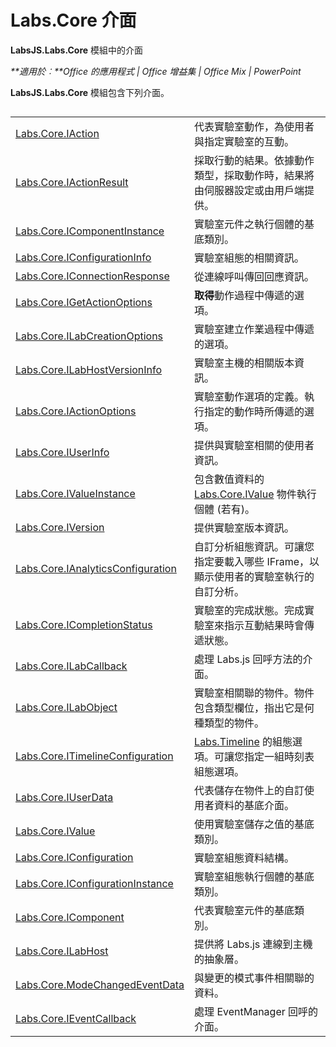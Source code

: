 
# Labs.Core 介面
**LabsJS.Labs.Core** 模組中的介面

 _**適用於︰**Office 的應用程式 | Office 增益集 | Office Mix | PowerPoint_

**LabsJS.Labs.Core** 模組包含下列介面。

## 


|||
|:-----|:-----|
|[Labs.Core.IAction](../../reference/office-mix/labs.core.iaction.md)|代表實驗室動作，為使用者與指定實驗室的互動。|
|[Labs.Core.IActionResult](../../reference/office-mix/labs.core.iactionresult.md)|採取行動的結果。依據動作類型，採取動作時，結果將由伺服器設定或由用戶端提供。|
|[Labs.Core.IComponentInstance](../../reference/office-mix/labs.core.icomponentinstance.md)|實驗室元件之執行個體的基底類別。|
|[Labs.Core.IConfigurationInfo](../../reference/office-mix/labs.core.iconfigurationinfo.md)|實驗室組態的相關資訊。|
|[Labs.Core.IConnectionResponse](../../reference/office-mix/labs.core.iconnectionresponse.md)|從連線呼叫傳回回應資訊。|
|[Labs.Core.IGetActionOptions](../../reference/office-mix/labs.core.igetactionoptions.md)|**取得**動作過程中傳遞的選項。|
|[Labs.Core.ILabCreationOptions](../../reference/office-mix/labs.core.ilabcreationoptions.md)|實驗室建立作業過程中傳遞的選項。|
|[Labs.Core.ILabHostVersionInfo](../../reference/office-mix/labs.core.ilabhostversioninfo.md)|實驗室主機的相關版本資訊。|
|[Labs.Core.IActionOptions](../../reference/office-mix/labs.core.iactionoptions.md)|實驗室動作選項的定義。執行指定的動作時所傳遞的選項。|
|[Labs.Core.IUserInfo](../../reference/office-mix/labs.core.iuserinfo.md)|提供與實驗室相關的使用者資訊。|
|[Labs.Core.IValueInstance](../../reference/office-mix/labs.core.ivalueinstance.md)|包含數值資料的 [Labs.Core.IValue](../../reference/office-mix/labs.core.ivalue.md) 物件執行個體 (若有)。|
|[Labs.Core.IVersion](../../reference/office-mix/labs.core.iversion.md)|提供實驗室版本資訊。|
|[Labs.Core.IAnalyticsConfiguration](../../reference/office-mix/labs.core.ianalyticsconfiguration.md)|自訂分析組態資訊。可讓您指定要載入哪些 IFrame，以顯示使用者的實驗室執行的自訂分析。|
|[Labs.Core.ICompletionStatus](../../reference/office-mix/labs.core.icompletionstatus.md)|實驗室的完成狀態。完成實驗室來指示互動結果時會傳遞狀態。|
|[Labs.Core.ILabCallback](../../reference/office-mix/labs.core.ilabcallback.md)|處理 Labs.js 回呼方法的介面。|
|[Labs.Core.ILabObject](../../reference/office-mix/labs.core.ilabobject.md)|實驗室相關聯的物件。物件包含類型欄位，指出它是何種類型的物件。|
|[Labs.Core.ITimelineConfiguration](../../reference/office-mix/labs.core.itimelineconfiguration.md)|[Labs.Timeline](../../reference/office-mix/labs.timeline.md) 的組態選項。可讓您指定一組時刻表組態選項。|
|[Labs.Core.IUserData](../../reference/office-mix/labs.core.iuserdata.md)|代表儲存在物件上的自訂使用者資料的基底介面。|
|[Labs.Core.IValue](../../reference/office-mix/labs.core.ivalue.md)|使用實驗室儲存之值的基底類別。|
|[Labs.Core.IConfiguration](../../reference/office-mix/labs.core.iconfiguration.md)|實驗室組態資料結構。|
|[Labs.Core.IConfigurationInstance](../../reference/office-mix/labs.core.iconfigurationinstance.md)|實驗室組態執行個體的基底類別。|
|[Labs.Core.IComponent](../../reference/office-mix/labs.core.icomponent.md)|代表實驗室元件的基底類別。|
|[Labs.Core.ILabHost](../../reference/office-mix/labs.core.ilabhost.md)|提供將 Labs.js 連線到主機的抽象層。|
|[Labs.Core.ModeChangedEventData](../../reference/office-mix/labs.core.modechangedeventdata.md)|與變更的模式事件相關聯的資料。|
|[Labs.Core.IEventCallback](../../reference/office-mix/labs.core.ieventcallback.md)|處理 EventManager 回呼的介面。|
